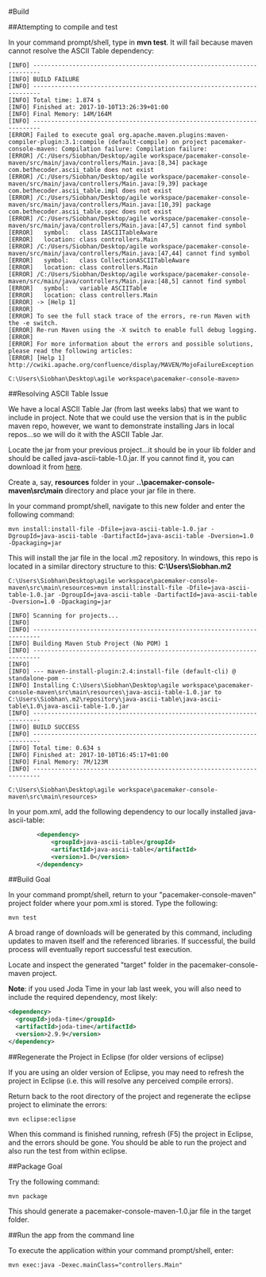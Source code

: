 #Build

##Attempting to compile and test

In your command prompt/shell, type in **mvn test**.  It will fail because maven cannot resolve the ASCII Table dependency:

~~~
[INFO] ------------------------------------------------------------------------
[INFO] BUILD FAILURE
[INFO] ------------------------------------------------------------------------
[INFO] Total time: 1.874 s
[INFO] Finished at: 2017-10-10T13:26:39+01:00
[INFO] Final Memory: 14M/164M
[INFO] ------------------------------------------------------------------------
[ERROR] Failed to execute goal org.apache.maven.plugins:maven-compiler-plugin:3.1:compile (default-compile) on project pacemaker-console-maven: Compilation failure: Compilation failure:
[ERROR] /C:/Users/Siobhan/Desktop/agile workspace/pacemaker-console-maven/src/main/java/controllers/Main.java:[8,34] package com.bethecoder.ascii_table does not exist
[ERROR] /C:/Users/Siobhan/Desktop/agile workspace/pacemaker-console-maven/src/main/java/controllers/Main.java:[9,39] package com.bethecoder.ascii_table.impl does not exist
[ERROR] /C:/Users/Siobhan/Desktop/agile workspace/pacemaker-console-maven/src/main/java/controllers/Main.java:[10,39] package com.bethecoder.ascii_table.spec does not exist
[ERROR] /C:/Users/Siobhan/Desktop/agile workspace/pacemaker-console-maven/src/main/java/controllers/Main.java:[47,5] cannot find symbol
[ERROR]   symbol:   class IASCIITableAware
[ERROR]   location: class controllers.Main
[ERROR] /C:/Users/Siobhan/Desktop/agile workspace/pacemaker-console-maven/src/main/java/controllers/Main.java:[47,44] cannot find symbol
[ERROR]   symbol:   class CollectionASCIITableAware
[ERROR]   location: class controllers.Main
[ERROR] /C:/Users/Siobhan/Desktop/agile workspace/pacemaker-console-maven/src/main/java/controllers/Main.java:[48,5] cannot find symbol
[ERROR]   symbol:   variable ASCIITable
[ERROR]   location: class controllers.Main
[ERROR] -> [Help 1]
[ERROR]
[ERROR] To see the full stack trace of the errors, re-run Maven with the -e switch.
[ERROR] Re-run Maven using the -X switch to enable full debug logging.
[ERROR]
[ERROR] For more information about the errors and possible solutions, please read the following articles:
[ERROR] [Help 1] http://cwiki.apache.org/confluence/display/MAVEN/MojoFailureException

C:\Users\Siobhan\Desktop\agile workspace\pacemaker-console-maven>
~~~  


##Resolving ASCII Table Issue

We have a local ASCII Table Jar (from last weeks labs) that we want to include in project.  Note that we could use the version that is in the public maven repo, however, we want to demonstrate installing Jars in local repos...so we will do it with the ASCII Table Jar. 

Locate the jar from your previous project...it should be in your lib folder and should be called java-ascii-table-1.0.jar.  If you cannot find it, you can download it from [here](archives/java-ascii-table-1.0.jar).

Create a, say, **resources** folder in your **..\pacemaker-console-maven\src\main** directory and place your jar file in there.

In your command prompt/shell, navigate to this new folder and enter the following command:

~~~
mvn install:install-file -Dfile=java-ascii-table-1.0.jar -DgroupId=java-ascii-table -DartifactId=java-ascii-table -Dversion=1.0 -Dpackaging=jar
~~~


This will install the jar file in the local .m2 repository.  In windows, this repo is located in a similar directory structure to this:  **C:\Users\Siobhan\.m2**

~~~
C:\Users\Siobhan\Desktop\agile workspace\pacemaker-console-maven\src\main\resources>mvn install:install-file -Dfile=java-ascii-table-1.0.jar -DgroupId=java-ascii-table -DartifactId=java-ascii-table -Dversion=1.0 -Dpackaging=jar

[INFO] Scanning for projects...
[INFO]
[INFO] ------------------------------------------------------------------------
[INFO] Building Maven Stub Project (No POM) 1
[INFO] ------------------------------------------------------------------------
[INFO]
[INFO] --- maven-install-plugin:2.4:install-file (default-cli) @ standalone-pom ---
[INFO] Installing C:\Users\Siobhan\Desktop\agile workspace\pacemaker-console-maven\src\main\resources\java-ascii-table-1.0.jar to C:\Users\Siobhan\.m2\repository\java-ascii-table\java-ascii-table\1.0\java-ascii-table-1.0.jar
[INFO] ------------------------------------------------------------------------
[INFO] BUILD SUCCESS
[INFO] ------------------------------------------------------------------------
[INFO] Total time: 0.634 s
[INFO] Finished at: 2017-10-10T16:45:17+01:00
[INFO] Final Memory: 7M/123M
[INFO] ------------------------------------------------------------------------

C:\Users\Siobhan\Desktop\agile workspace\pacemaker-console-maven\src\main\resources>
~~~


In your pom.xml, add the following dependency to our locally installed java-ascii-table:

~~~xml
		<dependency>
			<groupId>java-ascii-table</groupId>
			<artifactId>java-ascii-table</artifactId>
			<version>1.0</version>
		</dependency>
~~~



##Build Goal

In your command prompt/shell, return to your "pacemaker-console-maven" project folder where your pom.xml is stored. Type the following:

~~~
mvn test
~~~

A broad range of downloads will be generated by this command, including updates to maven itself and the referenced libraries. If successful, the build process will eventually report successful test execution.

Locate and inspect the generated "target" folder in the pacemaker-console-maven project.

**Note**: if you used Joda Time in your lab last week, you will also need to include the required dependency, most likely:

~~~xml
<dependency>
  <groupId>joda-time</groupId>
  <artifactId>joda-time</artifactId>
  <version>2.9.9</version>
</dependency>
~~~

##Regenerate the Project in Eclipse (for older versions of eclipse)

If you are using an older version of Eclipse, you may need to refresh the project in Eclipse (i.e. this will resolve any perceived compile errors).  

Return back to the root directory of the project and regenerate the eclipse project to eliminate the errors:

~~~
mvn eclipse:eclipse
~~~

When this command is finished running, refresh (F5) the project in Eclipse, and the errors should be gone. You should be able to run the project and also run the test from within eclipse.


##Package Goal

Try the following command:

~~~
mvn package 
~~~

This should generate a pacemaker-console-maven-1.0.jar file in the target folder.


##Run the app from the command line

To execute the application within your command prompt/shell, enter:

~~~
mvn exec:java -Dexec.mainClass="controllers.Main"
~~~


